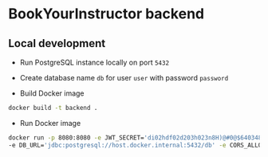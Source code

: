 # BookYourInstructor backend

## Local development

- Run PostgreSQL instance locally on port `5432`

- Create database name `db` for user `user` with password `password`

- Build Docker image
```bash
docker build -t backend .
```

- Run Docker image
```bash
docker run -p 8080:8080 -e JWT_SECRET='di02hdf02d203h023n8H)@#0@$640348' -e DB_USERNAME='user' -e DB_PASSWORD='password'
-e DB_URL='jdbc:postgresql://host.docker.internal:5432/db' -e CORS_ALLOWED_ORIGINS='https://localhost:3000' --name=backend backend
```